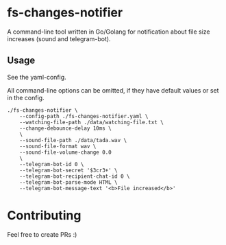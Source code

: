 # fs-changes-notifier
A command-line tool written in Go/Golang for notification about file size increases (sound and telegram-bot).

## Usage
See the yaml-config.

All command-line options can be omitted, if they have default values or set in the config.
```
./fs-changes-notifier \
    --config-path ./fs-changes-notifier.yaml \
    --watching-file-path ./data/watching-file.txt \
    --change-debounce-delay 10ms \
    \
    --sound-file-path ./data/tada.wav \
    --sound-file-format wav \
    --sound-file-volume-change 0.0
    \
    --telegram-bot-id 0 \
    --telegram-bot-secret '$3cr3+' \
    --telegram-bot-recipient-chat-id 0 \
    --telegram-bot-parse-mode HTML \
    --telegram-bot-message-text '<b>File increased</b>'
```

# Contributing
Feel free to create PRs :)